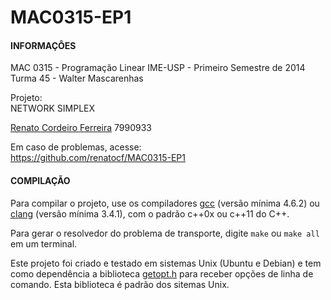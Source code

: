 MAC0315-EP1
===========

#### INFORMAÇÔES ####
                                            
MAC 0315  -  Programação Linear
IME-USP   -  Primeiro   Semestre   de   2014    
Turma 45  -  Walter Mascarenhas                 

Projeto:                                    
NETWORK SIMPLEX                             

[Renato Cordeiro Ferreira][1]        7990933    

Em caso de problemas, acesse:    
<https://github.com/renatocf/MAC0315-EP1>

#### COMPILAÇÃO ####
                                            
Para compilar o projeto, use os compiladores
[gcc][2] (versão mínima 4.6.2) ou [clang][3]
(versão mínima 3.4.1), com o padrão c++0x ou
c++11 do C++.

Para   gerar  o  resolvedor do  problema  de 
transporte,  digite `make` ou  `make all` em 
um terminal.

Este   projeto  foi   criado  e  testado  em
sistemas Unix  (Ubuntu e Debian) e  tem como 
dependência a  biblioteca [getopt.h][4] para 
receber  opções de  linha de  comando.  Esta 
biblioteca é padrão dos sitemas Unix.

[1]: https://github.com/renatocf
[2]: https://gcc.gnu.org/
[3]: http://clang.llvm.org/
[4]: http://man7.org/linux/man-pages/man3/getopt.3.html
